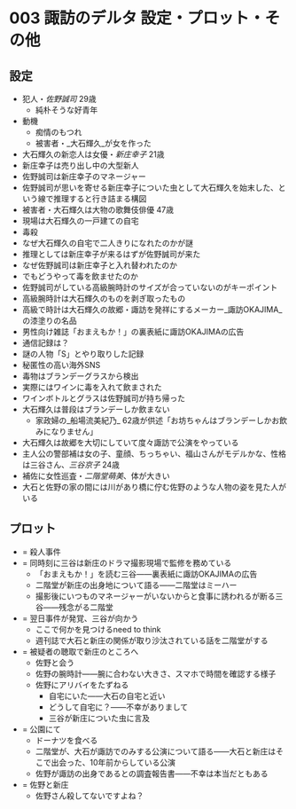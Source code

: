 # 003 諏訪のデルタ 設定・プロット・その他
## 設定
- 犯人・_佐野誠司_ 29歳
  - 純朴そうな好青年
- 動機
  - 痴情のもつれ
  - 被害者・_大石輝久_が女を作った
- 大石輝久の新恋人は女優・_新庄幸子_ 21歳
- 新庄幸子は売り出し中の大型新人
- 佐野誠司は新庄幸子のマネージャー
- 佐野誠司が思いを寄せる新庄幸子についた虫として大石輝久を始末した、という線で推理すると行き詰まる構図
- 被害者・大石輝久は大物の歌舞伎俳優 47歳
- 現場は大石輝久の一戸建ての自宅
- 毒殺
- なぜ大石輝久の自宅で二人きりになれたのかが謎
- 推理としては新庄幸子が来るはずが佐野誠司が来た
- なぜ佐野誠司は新庄幸子と入れ替われたのか
- でもどうやって毒を飲ませたのか
- 佐野誠司がしている高級腕時計のサイズが合っていないのがキーポイント
- 高級腕時計は大石輝久のものを剥ぎ取ったもの
- 高級で時計は大石輝久の故郷・諏訪を発祥にするメーカー_諏訪OKAJIMA_の漆塗りの名品
- 男性向け雑誌「おまえもか！」の裏表紙に諏訪OKAJIMAの広告
- 通信記録は？
- 謎の人物「S」とやり取りした記録
- 秘匿性の高い海外SNS
- 毒物はブランデーグラスから検出
- 実際にはワインに毒を入れて飲まされた
- ワインボトルとグラスは佐野誠司が持ち帰った
- 大石輝久は普段はブランデーしか飲まない
  - 家政婦の_船場流美紀乃_ 62歳が供述「お坊ちゃんはブランデーしかお飲みになりません」
- 大石輝久は故郷を大切にしていて度々諏訪で公演をやっている
- 主人公の警部補は女の子、童顔、ちっちゃい、福山さんがモデルかな、性格は三谷さん、_三谷京子_ 24歳
- 補佐に女性巡査・_二階堂萌美_、体が大きい
- 大石と佐野の家の間には川があり橋に佇む佐野のような人物の姿を見た人がいる


## プロット
- = 殺人事件
- = 同時刻に三谷は新庄のドラマ撮影現場で監修を務めている
  - 「おまえもか！」を読む三谷――裏表紙に諏訪OKAJIMAの広告
  - 二階堂が新庄の出身地について語る――二階堂はミーハー
  - 撮影後にいつものマネージャーがいないからと食事に誘われるが断る三谷――残念がる二階堂
- = 翌日事件が発覚、三谷が向かう
  - ここで何かを見つけるneed to think
  - 週刊誌で大石と新庄の関係が取り沙汰されている話を二階堂がする
- = 被疑者の聴取で新庄のところへ
  - 佐野と会う
  - 佐野の腕時計――腕に合わない大きさ、スマホで時間を確認する様子
  - 佐野にアリバイをたずねる
    - 自宅にいた――大石の自宅と近い
    - どうして自宅に？――不幸がありまして
    - 三谷が新庄についた虫に言及
- = 公園にて
  - ドーナツを食べる
  - 二階堂が、大石が諏訪でのみする公演について語る――大石と新庄はそこで出会った、10年前からしている公演
  - 佐野が諏訪の出身であるとの調査報告書――不幸は本当だともある
- = 佐野と新庄
  - 佐野さん殺してないですよね？
